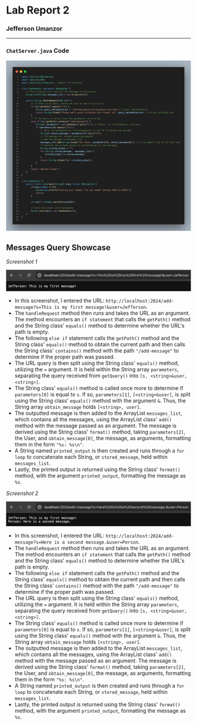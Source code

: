 <!--
  Lab Report 2 for CSE 15L
  Winter 2023 Quarter
-->

# Lab Report 2
### Jefferson Umanzor

---

### `ChatServer.java` Code
![Code](images/lab2.png)

## Messages Query Showcase

*Screenshot 1*

![Message One](images/message-1.png)
- In this screenshot, I entered the URL: `http://localhost:2024/add-message?s=This is my first message!&user=Jefferson`.
- The `handleRequest` method then runs and takes the URL as an argument. The method encounters an `if statement` that calls the `getPath()` method and the String class' `equals()` method to determine whether the URL's path is empty.
- The following `else if` statement calls the `getPath()` method and the String class' `equals()` method to obtain the current path and then calls the String class' `contains()` method with the path `"/add-message"` to determine if the proper path was passed.
- The URL query is then split using the String class' `equals()` method, utilizing the `=` argument. It is held within the String array `parameters`, separating the query received from `getQuery()` into `[s, <string>&user, <string>]`.
- The String class' `equals()` method is called once more to determine if `parameters[0]` is equal to `s`. If so, `parameters[1]`, `[<string>&user]`, is split using the String class' `equals()` method with the argument `&`. Thus, the String array `obtain_message` holds `[<string>, user]`.
- The outputted message is then added to the ArrayList `messages_list`, which contains all the messages, using the ArrayList class' `add()` method with the message passed as an argument. The message is derived using the String class' `format()` method, taking `parameters[2]`, the User, and `obtain_message[0]`, the message, as arguments, formatting them in the form `"%s: %s\n"`.
- A String named `printed_output` is then created and runs through a `for loop` to concatenate each String, or `stored_message`, held within `messages_list`.
- Lastly, the printed output is returned using the String class' `format()` method, with the argument `printed_output`, formatting the message as `%s`.

*Screenshot 2*

![Message Two](https://github.com/umanzorurrutia/cse15l-lab-reports/blob/main/images/message-2.png)
- In this screenshot, I entered the URL: `http://localhost:2024/add-message?s=Here is a second message.&user=Person`.
- The `handleRequest` method then runs and takes the URL as an argument. The method encounters an `if statement` that calls the `getPath()` method and the String class' `equals()` method to determine whether the URL's path is empty.
- The following `else if` statement calls the `getPath()` method and the String class' `equals()` method to obtain the current path and then calls the String class' `contains()` method with the path `"/add-message"` to determine if the proper path was passed.
- The URL query is then split using the String class' `equals()` method, utilizing the `=` argument. It is held within the String array `parameters`, separating the query received from `getQuery()` into `[s, <string>&user, <string>]`.
- The String class' `equals()` method is called once more to determine if `parameters[0]` is equal to `s`. If so, `parameters[1]`, `[<string>&user]`, is split using the String class' `equals()` method with the argument `&`. Thus, the String array `obtain_message` holds `[<string>, user]`.
- The outputted message is then added to the ArrayList `messages_list`, which contains all the messages, using the ArrayList class' `add()` method with the message passed as an argument. The message is derived using the String class' `format()` method, taking `parameters[2]`, the User, and `obtain_message[0]`, the message, as arguments, formatting them in the form `"%s: %s\n"`.
- A String named `printed_output` is then created and runs through a `for loop` to concatenate each String, or `stored_message`, held within `messages_list`.
- Lastly, the printed output is returned using the String class' `format()` method, with the argument `printed_output`, formatting the message as `%s`.
